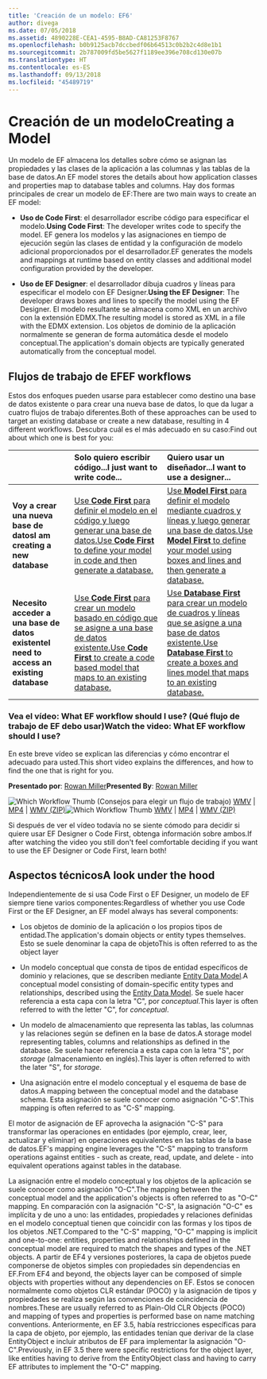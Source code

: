 ```yaml
---
title: 'Creación de un modelo: EF6'
author: divega
ms.date: 07/05/2018
ms.assetid: 4890228E-CEA1-4595-B8AD-CA81253F8767
ms.openlocfilehash: b0b9125acb7dccbedf06b64513c0b2b2c4d8e1b1
ms.sourcegitcommit: 2b787009fd5be5627f1189ee396e708cd130e07b
ms.translationtype: HT
ms.contentlocale: es-ES
ms.lasthandoff: 09/13/2018
ms.locfileid: "45489719"
---
```

# <a name="creating-a-model"></a><span data-ttu-id="1abf1-102">Creación de un modelo</span><span class="sxs-lookup"><span data-stu-id="1abf1-102">Creating a Model</span></span>

<span data-ttu-id="1abf1-103">Un modelo de EF almacena los detalles sobre cómo se asignan las propiedades y las clases de la aplicación a las columnas y las tablas de la base de datos.</span><span class="sxs-lookup"><span data-stu-id="1abf1-103">An EF model stores the details about how application classes and properties map to database tables and columns.</span></span> <span data-ttu-id="1abf1-104">Hay dos formas principales de crear un modelo de EF:</span><span class="sxs-lookup"><span data-stu-id="1abf1-104">There are two main ways to create an EF model:</span></span>

- <span data-ttu-id="1abf1-105">**Uso de Code First**: el desarrollador escribe código para especificar el modelo.</span><span class="sxs-lookup"><span data-stu-id="1abf1-105">**Using Code First**: The developer writes code to specify the model.</span></span> <span data-ttu-id="1abf1-106">EF genera los modelos y las asignaciones en tiempo de ejecución según las clases de entidad y la configuración de modelo adicional proporcionados por el desarrollador.</span><span class="sxs-lookup"><span data-stu-id="1abf1-106">EF generates the models and mappings at runtime based on entity classes and additional model configuration provided by the developer.</span></span>

- <span data-ttu-id="1abf1-107">**Uso de EF Designer**: el desarrollador dibuja cuadros y líneas para especificar el modelo con EF Designer.</span><span class="sxs-lookup"><span data-stu-id="1abf1-107">**Using the EF Designer**: The developer draws boxes and lines to specify the model using the EF Designer.</span></span> <span data-ttu-id="1abf1-108">El modelo resultante se almacena como XML en un archivo con la extensión EDMX.</span><span class="sxs-lookup"><span data-stu-id="1abf1-108">The resulting model is stored as XML in a file with the EDMX extension.</span></span> <span data-ttu-id="1abf1-109">Los objetos de dominio de la aplicación normalmente se generan de forma automática desde el modelo conceptual.</span><span class="sxs-lookup"><span data-stu-id="1abf1-109">The application's domain objects are typically generated automatically from the conceptual model.</span></span>

## <a name="ef-workflows"></a><span data-ttu-id="1abf1-110">Flujos de trabajo de EF</span><span class="sxs-lookup"><span data-stu-id="1abf1-110">EF workflows</span></span>

<span data-ttu-id="1abf1-111">Estos dos enfoques pueden usarse para establecer como destino una base de datos existente o para crear una nueva base de datos, lo que da lugar a cuatro flujos de trabajo diferentes.</span><span class="sxs-lookup"><span data-stu-id="1abf1-111">Both of these approaches can be used to target an existing database or create a new database, resulting in 4 different workflows.</span></span>
<span data-ttu-id="1abf1-112">Descubra cuál es el más adecuado en su caso:</span><span class="sxs-lookup"><span data-stu-id="1abf1-112">Find out about which one is best for you:</span></span>  

|                                           | <span data-ttu-id="1abf1-113">Solo quiero escribir código...</span><span class="sxs-lookup"><span data-stu-id="1abf1-113">I just want to write code...</span></span>                                                                                                                   | <span data-ttu-id="1abf1-114">Quiero usar un diseñador...</span><span class="sxs-lookup"><span data-stu-id="1abf1-114">I want to use a designer...</span></span>                                                                                                                        |
|:------------------------------------------|:-----------------------------------------------------------------------------------------------------------------------------------------------|:---------------------------------------------------------------------------------------------------------------------------------------------------|
| <span data-ttu-id="1abf1-115">**Voy a crear una nueva base de datos**</span><span class="sxs-lookup"><span data-stu-id="1abf1-115">**I am creating a new database**</span></span>          | [<span data-ttu-id="1abf1-116">Use **Code First** para definir el modelo en el código y luego generar una base de datos.</span><span class="sxs-lookup"><span data-stu-id="1abf1-116">Use **Code First** to define your model in code and then generate a database.</span></span>](~/ef6/modeling/code-first/workflows/new-database.md)           | [<span data-ttu-id="1abf1-117">Use **Model First** para definir el modelo mediante cuadros y líneas y luego generar una base de datos.</span><span class="sxs-lookup"><span data-stu-id="1abf1-117">Use **Model First** to define your model using boxes and lines and then generate a database.</span></span>](~/ef6/modeling/designer/workflows/model-first.md)   |
| <span data-ttu-id="1abf1-118">**Necesito acceder a una base de datos existente**</span><span class="sxs-lookup"><span data-stu-id="1abf1-118">**I need to access an existing database**</span></span> | [<span data-ttu-id="1abf1-119">Use **Code First** para crear un modelo basado en código que se asigne a una base de datos existente.</span><span class="sxs-lookup"><span data-stu-id="1abf1-119">Use **Code First** to create a code based model that maps to an existing database.</span></span>](~/ef6/modeling/code-first/workflows/existing-database.md) | [<span data-ttu-id="1abf1-120">Use **Database First** para crear un modelo de cuadros y líneas que se asigne a una base de datos existente.</span><span class="sxs-lookup"><span data-stu-id="1abf1-120">Use **Database First** to create a boxes and lines model that maps to an existing database.</span></span>](~/ef6/modeling/designer/workflows/database-first.md) |

### <a name="watch-the-video-what-ef-workflow-should-i-use"></a><span data-ttu-id="1abf1-121">Vea el vídeo: What EF workflow should I use? (Qué flujo de trabajo de EF debo usar)</span><span class="sxs-lookup"><span data-stu-id="1abf1-121">Watch the video: What EF workflow should I use?</span></span>

<span data-ttu-id="1abf1-122">En este breve vídeo se explican las diferencias y cómo encontrar el adecuado para usted.</span><span class="sxs-lookup"><span data-stu-id="1abf1-122">This short video explains the differences, and how to find the one that is right for you.</span></span>

<span data-ttu-id="1abf1-123">**Presentado por**: [Rowan Miller](http://romiller.com/)</span><span class="sxs-lookup"><span data-stu-id="1abf1-123">**Presented By**: [Rowan Miller](http://romiller.com/)</span></span>

<span data-ttu-id="1abf1-124">![Which Workflow Thumb](../media/whichworkflow-thumb.png) (Consejos para elegir un flujo de trabajo) [WMV](http://download.microsoft.com/download/8/F/8/8F81F4CD-3678-4229-8D79-0C63FFA3C595/HDI_ITPro_Technet_winvideo_ChoseYourWorkflow.wmv) | [MP4](http://download.microsoft.com/download/8/F/8/8F81F4CD-3678-4229-8D79-0C63FFA3C595/HDI_ITPro_Technet_mp4video_ChoseYourWorkflow.m4v) | [WMV (ZIP)](http://download.microsoft.com/download/8/F/8/8F81F4CD-3678-4229-8D79-0C63FFA3C595/HDI_ITPro_Technet_winvideo_ChoseYourWorkflow.zip)</span><span class="sxs-lookup"><span data-stu-id="1abf1-124">![Which Workflow Thumb](../media/whichworkflow-thumb.png) [WMV](http://download.microsoft.com/download/8/F/8/8F81F4CD-3678-4229-8D79-0C63FFA3C595/HDI_ITPro_Technet_winvideo_ChoseYourWorkflow.wmv) | [MP4](http://download.microsoft.com/download/8/F/8/8F81F4CD-3678-4229-8D79-0C63FFA3C595/HDI_ITPro_Technet_mp4video_ChoseYourWorkflow.m4v) | [WMV (ZIP)](http://download.microsoft.com/download/8/F/8/8F81F4CD-3678-4229-8D79-0C63FFA3C595/HDI_ITPro_Technet_winvideo_ChoseYourWorkflow.zip)</span></span>

<span data-ttu-id="1abf1-125">Si después de ver el vídeo todavía no se siente cómodo para decidir si quiere usar EF Designer o Code First, obtenga información sobre ambos.</span><span class="sxs-lookup"><span data-stu-id="1abf1-125">If after watching the video you still don't feel comfortable deciding if you want to use the EF Designer or Code First, learn both!</span></span>

## <a name="a-look-under-the-hood"></a><span data-ttu-id="1abf1-126">Aspectos técnicos</span><span class="sxs-lookup"><span data-stu-id="1abf1-126">A look under the hood</span></span>

<span data-ttu-id="1abf1-127">Independientemente de si usa Code First o EF Designer, un modelo de EF siempre tiene varios componentes:</span><span class="sxs-lookup"><span data-stu-id="1abf1-127">Regardless of whether you use Code First or the EF Designer, an EF model always has several components:</span></span>

- <span data-ttu-id="1abf1-128">Los objetos de dominio de la aplicación o los propios tipos de entidad.</span><span class="sxs-lookup"><span data-stu-id="1abf1-128">The application's domain objects or entity types themselves.</span></span> <span data-ttu-id="1abf1-129">Esto se suele denominar la capa de objeto</span><span class="sxs-lookup"><span data-stu-id="1abf1-129">This is often referred to as the object layer</span></span>

- <span data-ttu-id="1abf1-130">Un modelo conceptual que consta de tipos de entidad específicos de dominio y relaciones, que se describen mediante [Entity Data Model](~/ef6/resources/glossary.md#entity-data-model).</span><span class="sxs-lookup"><span data-stu-id="1abf1-130">A conceptual model consisting of domain-specific entity types and relationships, described using the [Entity Data Model](~/ef6/resources/glossary.md#entity-data-model).</span></span> <span data-ttu-id="1abf1-131">Se suele hacer referencia a esta capa con la letra "C", por _conceptual_.</span><span class="sxs-lookup"><span data-stu-id="1abf1-131">This layer is often referred to with the letter "C", for _conceptual_.</span></span>

- <span data-ttu-id="1abf1-132">Un modelo de almacenamiento que representa las tablas, las columnas y las relaciones según se definen en la base de datos.</span><span class="sxs-lookup"><span data-stu-id="1abf1-132">A storage model representing tables, columns and relationships as defined in the database.</span></span> <span data-ttu-id="1abf1-133">Se suele hacer referencia a esta capa con la letra "S", por _storage_ (almacenamiento en inglés).</span><span class="sxs-lookup"><span data-stu-id="1abf1-133">This layer is often referred to with the later "S", for _storage_.</span></span>  

- <span data-ttu-id="1abf1-134">Una asignación entre el modelo conceptual y el esquema de base de datos.</span><span class="sxs-lookup"><span data-stu-id="1abf1-134">A mapping between the conceptual model and the database schema.</span></span> <span data-ttu-id="1abf1-135">Esta asignación se suele conocer como asignación "C-S".</span><span class="sxs-lookup"><span data-stu-id="1abf1-135">This mapping is often referred to as "C-S" mapping.</span></span>

<span data-ttu-id="1abf1-136">El motor de asignación de EF aprovecha la asignación "C-S" para transformar las operaciones en entidades (por ejemplo, crear, leer, actualizar y eliminar) en operaciones equivalentes en las tablas de la base de datos.</span><span class="sxs-lookup"><span data-stu-id="1abf1-136">EF's mapping engine leverages the "C-S" mapping to transform operations against entities - such as create, read, update, and delete - into equivalent operations against tables in the database.</span></span>

<span data-ttu-id="1abf1-137">La asignación entre el modelo conceptual y los objetos de la aplicación se suele conocer como asignación "O-C".</span><span class="sxs-lookup"><span data-stu-id="1abf1-137">The mapping between the conceptual model and the application's objects is often referred to as "O-C" mapping.</span></span> <span data-ttu-id="1abf1-138">En comparación con la asignación "C-S", la asignación "O-C" es implícita y de uno a uno: las entidades, propiedades y relaciones definidas en el modelo conceptual tienen que coincidir con las formas y los tipos de los objetos .NET.</span><span class="sxs-lookup"><span data-stu-id="1abf1-138">Compared to the "C-S" mapping, "O-C" mapping is implicit and one-to-one: entities, properties and relationships defined in the conceptual model are required to match the shapes and types of the .NET objects.</span></span> <span data-ttu-id="1abf1-139">A partir de EF4 y versiones posteriores, la capa de objetos puede componerse de objetos simples con propiedades sin dependencias en EF.</span><span class="sxs-lookup"><span data-stu-id="1abf1-139">From EF4 and beyond, the objects layer can be composed of simple objects with properties without any dependencies on EF.</span></span> <span data-ttu-id="1abf1-140">Estos se conocen normalmente como objetos CLR estándar (POCO) y la asignación de tipos y propiedades se realiza según las convenciones de coincidencia de nombres.</span><span class="sxs-lookup"><span data-stu-id="1abf1-140">These are usually referred to as Plain-Old CLR Objects (POCO) and mapping of types and properties is performed base on name matching conventions.</span></span> <span data-ttu-id="1abf1-141">Anteriormente, en EF 3.5, había restricciones específicas para la capa de objeto, por ejemplo, las entidades tenían que derivar de la clase EntityObject e incluir atributos de EF para implementar la asignación "O-C".</span><span class="sxs-lookup"><span data-stu-id="1abf1-141">Previously, in EF 3.5 there were specific restrictions for the object layer, like entities having to derive from the EntityObject class and having to carry EF attributes to implement the "O-C" mapping.</span></span>
